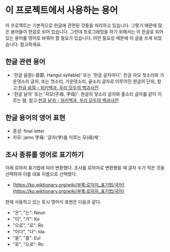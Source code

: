 # 이 프로젝트에서 사용하는 용어

이 프로젝트는 기본적으로 한글에 관련된 것들을 처리하고 있습니다. 그렇기 때문에 많은 용어들이 한글로 되어 있습니다. 그런데 프로그래밍을 하기 위해서는 이 한글로 되어 있는 용어를 영어로 바꿔야 할 필요가 있습니다. 이런 필요성 때문에 이 글을 쓰게 되었습니다. 참고하세요.

## 한글 관련 용어

- '한글 음절(-音節, Hangul syllable)' 또는 '한글 글자마디': 한글 자모 첫소리와 가운뎃소리 글자, 또는 첫소리, 가운뎃소리, 끝소리 글자로 이루어진 한글의 단위, 참고:[한글 음절 - 위키백과, 우리 모두의 백과사전](https://ko.wikipedia.org/wiki/한글_음절)
- '한글 낱자' 또는 '자모(子母, 字母)': 한글의 닿소리 글자와 홀소리 글자를 같이 이르는 말, 참고:[한글 낱자 - 위키백과, 우리 모두의 백과사전](https://ko.wikipedia.org/wiki/한글_낱자)

## 한글 용어의 영어 표현

- 종성: final letter
- 자모: jamo 字母: '글자(字)를 이루는 모(母)체'

## 조사 종류를 영어로 표기하기

아래 로마자 표기법에 따라 변환했다.
조사를 로마자로 변환했을 때 글자 수가 적은 것을 선택하여 이를 대표 이름으로 선택했다.
  
- [https://ko.wiktionary.org/wiki/부록:로마자_표기법/국어](https://ko.wiktionary.org/wiki/부록:로마자_표기법/국어)

현재 사용하고 있는 토시 영어식 포현은 다음과 같다.

- "은", "는": Neun
- "이", "가": Ka
- "으로", "로": Ro
- "이다", "다": Ida
- "을", "를": Eul
- "로", "으로": Ro
